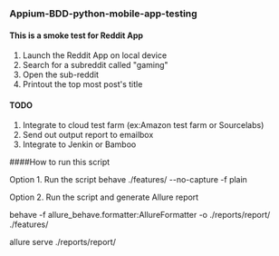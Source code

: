 ### Appium-BDD-python-mobile-app-testing

#### This is a smoke test for Reddit App

1. Launch the Reddit App on local device
2. Search for a subreddit called "gaming"
3. Open the sub-reddit
4. Printout the top most post's title

#### TODO
1. Integrate to cloud test farm (ex:Amazon test farm or Sourcelabs)
2. Send out output report to emailbox
3. Integrate to Jenkin or Bamboo

####How to run this script

Option 1. Run the script
behave ./features/ --no-capture -f plain


Option 2. Run the script and generate Allure report

behave -f allure_behave.formatter:AllureFormatter -o ./reports/report/ ./features/

allure serve ./reports/report/

